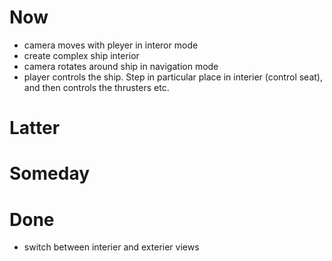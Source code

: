 # Now
- camera moves with pleyer in interor mode
- create complex ship interior
- camera rotates around ship in navigation mode
- player controls the ship. Step in particular place in interier (control seat), and then controls the thrusters etc.

# Latter

# Someday

# Done
- switch between interier and exterier views